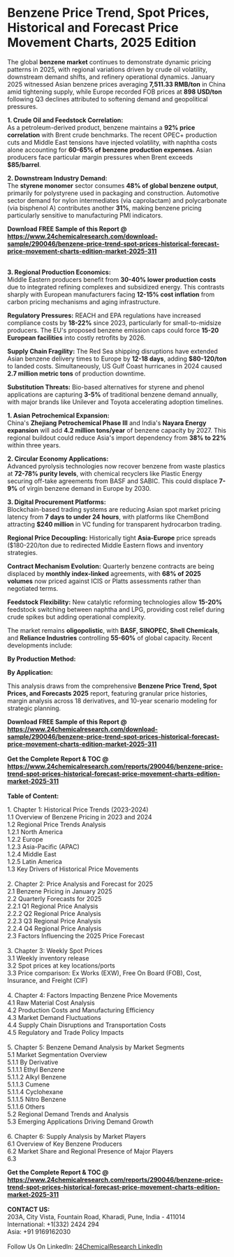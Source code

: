 <h1>Benzene Price Trend, Spot Prices, Historical and Forecast Price Movement Charts, 2025 Edition</h1><p>The global <strong>benzene market</strong> continues to demonstrate dynamic pricing patterns in 2025, with regional variations driven by crude oil volatility, downstream demand shifts, and refinery operational dynamics. January 2025 witnessed Asian benzene prices averaging <strong>7,511.33 RMB/ton</strong> in China amid tightening supply, while Europe recorded FOB prices at <strong>898 USD/ton</strong> following Q3 declines attributed to softening demand and geopolitical pressures.</p><p><strong>1. Crude Oil and Feedstock Correlation:</strong><br>
As a petroleum-derived product, benzene maintains a <strong>92% price correlation</strong> with Brent crude benchmarks. The recent OPEC+ production cuts and Middle East tensions have injected volatility, with naphtha costs alone accounting for <strong>60-65% of benzene production expenses</strong>. Asian producers face particular margin pressures when Brent exceeds <strong>$85/barrel</strong>.</p><p><strong>2. Downstream Industry Demand:</strong><br>
The <strong>styrene monomer</strong> sector consumes <strong>48% of global benzene output</strong>, primarily for polystyrene used in packaging and construction. Automotive sector demand for nylon intermediates (via caprolactam) and polycarbonate (via bisphenol A) contributes another <strong>31%</strong>, making benzene pricing particularly sensitive to manufacturing PMI indicators.</p><div><b>Download FREE Sample of this Report @ 
            <a href="https://www.24chemicalresearch.com/download-sample/290046/benzene-price-trend-spot-prices-historical-forecast-price-movement-charts-edition-market-2025-311">
            https://www.24chemicalresearch.com/download-sample/290046/benzene-price-trend-spot-prices-historical-forecast-price-movement-charts-edition-market-2025-311</a></b></div><br><p><strong>3. Regional Production Economics:</strong><br>
Middle Eastern producers benefit from <strong>30-40% lower production costs</strong> due to integrated refining complexes and subsidized energy. This contrasts sharply with European manufacturers facing <strong>12-15% cost inflation</strong> from carbon pricing mechanisms and aging infrastructure.</p><p><strong>Regulatory Pressures:</strong> REACH and EPA regulations have increased compliance costs by <strong>18-22%</strong> since 2023, particularly for small-to-midsize producers. The EU's proposed benzene emission caps could force <strong>15-20 European facilities</strong> into costly retrofits by 2026.</p><p><strong>Supply Chain Fragility:</strong> The Red Sea shipping disruptions have extended Asian benzene delivery times to Europe by <strong>12-18 days</strong>, adding <strong>$80-120/ton</strong> to landed costs. Simultaneously, US Gulf Coast hurricanes in 2024 caused <strong>2.7 million metric tons</strong> of production downtime.</p><p><strong>Substitution Threats:</strong> Bio-based alternatives for styrene and phenol applications are capturing <strong>3-5%</strong> of traditional benzene demand annually, with major brands like Unilever and Toyota accelerating adoption timelines.</p><p><strong>1. Asian Petrochemical Expansion:</strong><br>
China's <strong>Zhejiang Petrochemical Phase III</strong> and India's <strong>Nayara Energy expansion</strong> will add <strong>4.2 million tons/year</strong> of benzene capacity by 2027. This regional buildout could reduce Asia's import dependency from <strong>38% to 22%</strong> within three years.</p><p><strong>2. Circular Economy Applications:</strong><br>
Advanced pyrolysis technologies now recover benzene from waste plastics at <strong>72-78% purity levels</strong>, with chemical recyclers like Plastic Energy securing off-take agreements from BASF and SABIC. This could displace <strong>7-9%</strong> of virgin benzene demand in Europe by 2030.</p><p><strong>3. Digital Procurement Platforms:</strong><br>
Blockchain-based trading systems are reducing Asian spot market pricing latency from <strong>7 days to under 24 hours</strong>, with platforms like ChemBond attracting <strong>$240 million</strong> in VC funding for transparent hydrocarbon trading.</p><p><strong>Regional Price Decoupling:</strong> Historically tight <strong>Asia-Europe</strong> price spreads ($180-220/ton due to redirected Middle Eastern flows and inventory strategies.</p><p><strong>Contract Mechanism Evolution:</strong> Quarterly benzene contracts are being displaced by <strong>monthly index-linked</strong> agreements, with <strong>68% of 2025 volumes</strong> now priced against ICIS or Platts assessments rather than negotiated terms.</p><p><strong>Feedstock Flexibility:</strong> New catalytic reforming technologies allow <strong>15-20%</strong> feedstock switching between naphtha and LPG, providing cost relief during crude spikes but adding operational complexity.</p><p>The market remains <strong>oligopolistic</strong>, with <strong>BASF, SINOPEC, Shell Chemicals</strong>, and <strong>Reliance Industries</strong> controlling <strong>55-60%</strong> of global capacity. Recent developments include:</p><p><strong>By Production Method:</strong></p><p><strong>By Application:</strong></p><p>This analysis draws from the comprehensive <strong>Benzene Price Trend, Spot Prices, and Forecasts 2025</strong> report, featuring granular price histories, margin analysis across 18 derivatives, and 10-year scenario modeling for strategic planning.</p><div><b>Download FREE Sample of this Report @ 
            <a href="https://www.24chemicalresearch.com/download-sample/290046/benzene-price-trend-spot-prices-historical-forecast-price-movement-charts-edition-market-2025-311">
            https://www.24chemicalresearch.com/download-sample/290046/benzene-price-trend-spot-prices-historical-forecast-price-movement-charts-edition-market-2025-311</a></b></div><br><div><b>Get the Complete Report & TOC @ 
            <a href="https://www.24chemicalresearch.com/reports/290046/benzene-price-trend-spot-prices-historical-forecast-price-movement-charts-edition-market-2025-311">
            https://www.24chemicalresearch.com/reports/290046/benzene-price-trend-spot-prices-historical-forecast-price-movement-charts-edition-market-2025-311</a></b></div><br>
            <b>Table of Content:</b><p>1. Chapter 1: Historical Price Trends (2023-2024)<br />
1.1 Overview of Benzene Pricing in 2023 and 2024<br />
1.2 Regional Price Trends Analysis<br />
1.2.1 North America<br />
1.2.2 Europe<br />
1.2.3 Asia-Pacific (APAC)<br />
1.2.4 Middle East<br />
1.2.5 Latin America<br />
1.3 Key Drivers of Historical Price Movements<br />
<br />
2. Chapter 2: Price Analysis and Forecast for 2025<br />
2.1 Benzene Pricing in January 2025<br />
2.2 Quarterly Forecasts for 2025<br />
2.2.1 Q1 Regional Price Analysis<br />
2.2.2 Q2 Regional Price Analysis<br />
2.2.3 Q3 Regional Price Analysis<br />
2.2.4 Q4 Regional Price Analysis<br />
2.3 Factors Influencing the 2025 Price Forecast<br />
<br />
3. Chapter 3: Weekly Spot Prices<br />
3.1 Weekly inventory release<br />
3.2 Spot prices at key locations/ports<br />
3.3 Price comparison: Ex Works (EXW), Free On Board (FOB), Cost, Insurance, and Freight (CIF)<br />
<br />
4. Chapter 4: Factors Impacting Benzene Price Movements<br />
4.1 Raw Material Cost Analysis<br />
4.2 Production Costs and Manufacturing Efficiency<br />
4.3 Market Demand Fluctuations<br />
4.4 Supply Chain Disruptions and Transportation Costs<br />
4.5 Regulatory and Trade Policy Impacts<br />
<br />
5. Chapter 5: Benzene Demand Analysis by Market Segments<br />
5.1 Market Segmentation Overview<br />
5.1.1 By Derivative<br />
5.1.1.1 Ethyl Benzene<br />
5.1.1.2 Alkyl Benzene<br />
5.1.1.3 Cumene<br />
5.1.1.4 Cyclohexane<br />
5.1.1.5 Nitro Benzene<br />
5.1.1.6 Others <br />
5.2 Regional Demand Trends and Analysis<br />
5.3 Emerging Applications Driving Demand Growth<br />
<br />
6. Chapter 6: Supply Analysis by Market Players<br />
6.1 Overview of Key Benzene Producers<br />
6.2 Market Share and Regional Presence of Major Players<br />
6.3 </p><div><b>Get the Complete Report & TOC @ 
            <a href="https://www.24chemicalresearch.com/reports/290046/benzene-price-trend-spot-prices-historical-forecast-price-movement-charts-edition-market-2025-311">
            https://www.24chemicalresearch.com/reports/290046/benzene-price-trend-spot-prices-historical-forecast-price-movement-charts-edition-market-2025-311</a></b></div><br><b>CONTACT US:</b><br>
            203A, City Vista, Fountain Road, Kharadi, Pune, India - 411014<br>
            International: +1(332) 2424 294<br>
            Asia: +91 9169162030 <br><br>
            Follow Us On LinkedIn: <a href="https://www.linkedin.com/company/24chemicalresearch/">24ChemicalResearch LinkedIn</a>